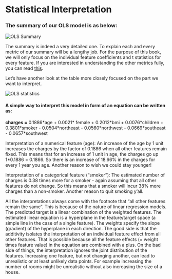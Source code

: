 # Statistical Interpretation

### 

### **The summary of our OLS model is as below:** 

![OLS Summary](https://lh6.googleusercontent.com/il56OS6H1gdzHeV3SYgIrlBAhdROI_KdVhL_9YmGr0nQxvHvKBZe7ODfEQiZF6ktdU2RgDPBMKvtAS-fUcfANASlxK-o0SeFezdFEhCgS6zikRizH5xdEHm50zbMY9dONNHXmwdu)

The summary is indeed a very detailed one. To explain each and every metric of our summary will be a lengthy job. For the purpose of this book, we will only focus on the individual feature coefficients and t statistics for every feature. If you are interested in understanding the other metrics fully, you can read [this](https://medium.com/@jyotiyadav99111/statistics-how-should-i-interpret-results-of-ols-3bde1ebeec01).

Let’s have another look at the table more closely focused on the part we want to interpret.  


![OLS statistics](https://lh5.googleusercontent.com/BSRD-EVObfQ2Ukv8XSY6lklkHHKSAxLRbKhcfJLWhYBWpchsPZx7AJaUOnj3Lsj6Bvqk_hZU8Mx26PW-2ZMvWcf-CcWflInX3cgNnY6H3ITMZBYERqLqFdtQ0hCPMXGSU0PweA8R)

#### A simple way to interpret this model in form of an equation can be written as:

**charges =**  0.1886\*age + 0.0021\* female + 0.2012\*bmi + 0.0076\*children + 0.3801\*smoker - 0.0504\*northeast - 0.0560\*northwest - 0.0669\*southeast - 0.0657\*southwest

Interpretation of a numerical feature \(age\): An increase of the age by 1 unit increases the charges by the factor of 0.1886 when all other features remain fixed. This means that for an increase of 1 unit in age, the charges go up 1\*0.1886 = 0.1866. So there is an increase of 18.66% in the charges for every 1 year you age. Another reason to wish we could stay younger!

Interpretation of a categorical feature \(“smoker”\): The estimated number of charges is 0.38 times more for a smoker - again assuming that all other features do not change. So this means that a smoker will incur 38% more charges than a non-smoker. Another reason to quit smoking y’all.

All the interpretations always come with the footnote that “all other features remain the same”. This is because of the nature of linear regression models. The predicted target is a linear combination of the weighted features. The estimated linear equation is a hyperplane in the feature/target space \(a simple line in the case of a single feature\). The weights specify the slope \(gradient\) of the hyperplane in each direction. The good side is that the additivity isolates the interpretation of an individual feature effect from all other features. That is possible because all the feature effects \(= weight times feature value\) in the equation are combined with a plus. On the bad side of things, the interpretation ignores the joint distribution of the features. Increasing one feature, but not changing another, can lead to unrealistic or at least unlikely data points. For example increasing the number of rooms might be unrealistic without also increasing the size of a house.  
  


